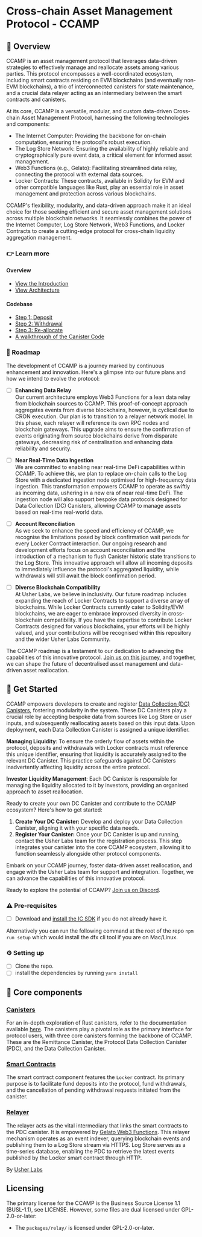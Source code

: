 # Cross-chain Asset Management Protocol - CCAMP

## 📘 Overview

CCAMP is an asset management protocol that leverages data-driven strategies to effectively manage and reallocate assets among various parties. This protocol encompasses a well-coordinated ecosystem, including smart contracts residing on EVM blockchains (and eventually non-EVM blockchains), a trio of interconnected canisters for state maintenance, and a crucial data relayer acting as an intermediary between the smart contracts and canisters.

At its core, CCAMP is a versatile, modular, and custom data-driven Cross-chain Asset Management Protocol, harnessing the following technologies and components:

- The Internet Computer: Providing the backbone for on-chain computation, ensuring the protocol's robust execution.
- The Log Store Network: Ensuring the availability of highly reliable and cryptographically pure event data, a critical element for informed asset management.
- Web3 Functions (e.g., Gelato): Facilitating streamlined data relay, connecting the protocol with external data sources.
- Locker Contracts: These contracts, available in Solidity for EVM and other compatible languages like Rust, play an essential role in asset management and protection across various blockchains.

CCAMP's flexibility, modularity, and data-driven approach make it an ideal choice for those seeking efficient and secure asset management solutions across multiple blockchain networks. It seamlessly combines the power of the Internet Computer, Log Store Network, Web3 Functions, and Locker Contracts to create a cutting-edge protocol for cross-chain liquidity aggregation management.

### 👉 Learn more

#### Overview

- [View the Introduction](https://youtu.be/R-mPl4T_ch8)
- [View Architecture](https://github.com/usherlabs/ccamp/tree/main/assets/CCAMP-Architecture-Simple.jpeg)

#### Codebase

- [Step 1: Deposit](https://www.loom.com/share/18d55367509c4823bf4784ce09ed92d7?sid=423b85b8-f2b0-4500-964c-3fb247ec6491)
- [Step 2: Withdrawal](https://www.loom.com/share/90386c85e08e4128ab21ea84a76f9935?sid=86cd63f5-5bd5-4fe2-a938-cded7747c4cf)
- [Step 3: Re-allocate](https://www.loom.com/share/fdc5081b9e4a49e9afae4aaa7825b927?sid=9ea5c31d-7b43-490f-8c03-7585efbc4f79)
- [A walkthrough of the Canister Code](https://www.loom.com/share/89935ad79a9f4c079bfffd10861afb23?sid=9459291c-71d4-437b-9fc5-e5b7137265f5)

### 🚙 Roadmap

The development of CCAMP is a journey marked by continuous enhancement and innovation. Here's a glimpse into our future plans and how we intend to evolve the protocol:

- [ ] **Enhancing Data Relay**  
       Our current architecture employs Web3 Functions for a lean data relay from blockchain sources to CCAMP. This proof-of-concept approach aggregates events from diverse blockchains, however, is cyclical due to CRON execution. Our plan is to transition to a relayer network model. In this phase, each relayer will reference its own RPC nodes and blockchain gateways. This upgrade aims to ensure the confirmation of events originating from source blockchains derive from disparate gateways, decreasing risk of centralisation and enhancing data reliability and security.

- [ ] **Near Real-Time Data Ingestion**  
       We are committed to enabling near real-time DeFi capabilities within CCAMP. To achieve this, we plan to replace on-chain calls to the Log Store with a dedicated ingestion node optimised for high-frequency data ingestion. This transformation empowers CCAMP to operate as swiftly as incoming data, ushering in a new era of near real-time DeFi. The ingestion node will also support bespoke data protocols designed for Data Collection (DC) Canisters, allowing CCAMP to manage assets based on real-time real-world data.

- [ ] **Account Reconciliation**  
       As we seek to enhance the speed and efficiency of CCAMP, we recognise the limitations posed by block confirmation wait periods for every Locker Contract interaction. Our ongoing research and development efforts focus on account reconciliation and the introduction of a mechanism to flush Canister historic state transitions to the Log Store. This innovative approach will allow all incoming deposits to immediately influence the protocol's aggregated liquidity, while withdrawals will still await the block confirmation period.

- [ ] **Diverse Blockchain Compatibility**  
       At Usher Labs, we believe in inclusivity. Our future roadmap includes expanding the reach of Locker Contracts to support a diverse array of blockchains. While Locker Contracts currently cater to Solidity/EVM blockchains, we are eager to embrace improvsed diversity in cross-blockchain compatibility. If you have the expertise to contribute Locker Contracts designed for various blockchains, your efforts will be highly valued, and your contributions will be recognised within this repository and the wider Usher Labs Community.

The CCAMP roadmap is a testament to our dedication to advancing the capabilities of this innovative protocol. [Join us on this journey](https://go.usher.so/discord), and together, we can shape the future of decentralised asset management and data-driven asset reallocation.

## 🚀 Get Started

CCAMP empowers developers to create and register [Data Collection (DC) Canisters](https://github.com/usherlabs/ccamp/tree/main/packages/canisters/src/data_collection), fostering modularity in the system. These DC Canisters play a crucial role by accepting bespoke data from sources like Log Store or user inputs, and subsequently reallocating assets based on this input data. Upon deployment, each Data Collection Canister is assigned a unique identifier.

**Managing Liquidity**: To ensure the orderly flow of assets within the protocol, deposits and withdrawals with Locker contracts must reference this unique identifier, ensuring that liquidity is accurately assigned to the relevant DC Canister. This practice safeguards against DC Canisters inadvertently affecting liquidity across the entire protocol.

**Investor Liquidity Management**: Each DC Canister is responsible for managing the liquidity allocated to it by investors, providing an organised approach to asset reallocation.

Ready to create your own DC Canister and contribute to the CCAMP ecosystem? Here's how to get started:

1. **Create Your DC Canister:** Develop and deploy your Data Collection Canister, aligning it with your specific data needs.
2. **Register Your Canister:** Once your DC Canister is up and running, contact the Usher Labs team for the registration process. This step integrates your canister into the core CCAMP ecosystem, allowing it to function seamlessly alongside other protocol components.

Embark on your CCAMP journey, foster data-driven asset reallocation, and engage with the Usher Labs team for support and integration. Together, we can advance the capabilities of this innovative protocol.

Ready to explore the potential of CCAMP? [Join us on Discord](https://go.usher.so/discord).

### ⚠️ Pre-requisites

- [ ] Download and [install the IC SDK](https://internetcomputer.org/docs/current/developer-docs/setup/index.md) if you do not already have it.

Alternatively you can run the following command at the root of the repo `npm run setup` which would install the dfx cli tool if you are on Mac/Linux.

### ⚙️ Setting up

- [ ] Clone the repo.
- [ ] install the dependencies by running `yarn install`

## 📕 Core components

### [Canisters](https://github.com/usherlabs/ccamp/tree/main/packages/canisters)

For an in-depth exploration of Rust canisters, refer to the documentation available [here](https://internetcomputer.org/docs/current/developer-docs/backend/rust/). The canisters play a pivotal role as the primary interface for protocol users, with three core canisters forming the backbone of CCAMP. These are the Remittance Canister, the Protocol Data Collection Canister (PDC), and the Data Collection Canister.

### [Smart Contracts](https://github.com/usherlabs/ccamp/tree/main/packages/contracts)

The smart contract component features the `Locker` contract. Its primary purpose is to facilitate fund deposits into the protocol, fund withdrawals, and the cancellation of pending withdrawal requests initiated from the canister.

### [Relayer](https://github.com/usherlabs/ccamp/tree/main/packages/relay)

The relayer acts as the vital intermediary that links the smart contracts to the PDC canister. It is empowered by [Gelato Web3 Functions](https://docs.gelato.network/developer-services/web3-functions/writing-web3-functions). This relayer mechanism operates as an event indexer, querying blockchain events and publishing them to a Log Store stream via HTTPS. Log Store serves as a time-series database, enabling the PDC to retrieve the latest events published by the Locker smart contract through HTTP.

By [Usher Labs](https://usher.so)

## Licensing

The primary license for the CCAMP is the Business Source License 1.1 (BUSL-1.1), see LICENSE. However, some files are dual licensed under GPL-2.0-or-later:

- The `packages/relay/` is licensed under GPL-2.0-or-later.
